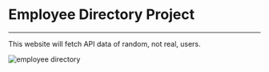 # Employee Directory Project

<hr>

This website will fetch API data of random, not real, users.

![employee directory](https://github.com/virusxd521/EmployeeDirectory/employee_directory.png)